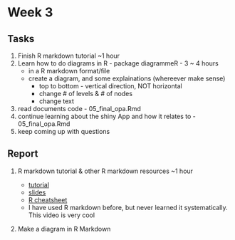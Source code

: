 # Week 3

## Tasks
1. Finish R markdown tutorial ~1 hour
2. Learn how to do diagrams in R - package diagrammeR - 3 ~ 4 hours
   - in a R markdown format/file
   - create a diagram, and some explainations (whereever make sense)
     - top to bottom - vertical direction, NOT horizontal
     - change # of levels & # of nodes
     - change text
3. read documents code - 05_final_opa.Rmd 
4. continue learning about the shiny App and how it relates to - 05_final_opa.Rmd 
5. keep coming up with questions

## Report
1. R markdown tutorial & other R markdown resources ~1 hour
   * [tutorial](https://resources.rstudio.com/the-essentials-of-data-science/getting-started-with-r-markdown-60-02)
   * [slides](https://github.com/rstudio/webinars/blob/master/12-Getting-started-with-R-Markdown/12-Getting-started-with-R-Markdown.pdf)
   * [R cheatsheet](https://rstudio.com/resources/cheatsheets/)
   * I have used R markdown before, but never learned it systematically. This video is very cool

2. Make a diagram in R Markdown
